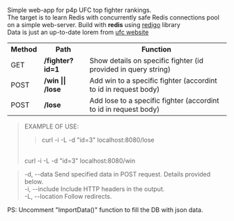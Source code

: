 Simple web-app for p4p UFC top fighter rankings.<br>
The target is to learn Redis with concurrently safe Redis connections pool on a simple web-server.
Build with **redis** using <a href="https://github.com/gomodule/redigo">redigo</a> library
<br>
Data is just an up-to-date lorem from <a href="https://www.ufc.com/rankings">ufc website</a>

<table>
<tr>
<th>Method</th>
<th>Path</th>
<th>Function</th>
</tr>
  <tr>
<td>GET</td>
    <td><b>/fighter?id=1</b></td>
    <td>Show details on specific fighter (id provided in query string)</td>
  </tr>
<tr>
<td>
POST
</td>
<td><b>/win || /lose</b></td>
<td>Add win to a specific fighter (accordint to id in request body)</td>
</tr>

<tr>
<td>POST</td>
<td><b>/lose</b></td>
<td>Add lose to a specific fighter (accordint to id in request body)</td>
</tr>
</table>

>EXAMPLE OF USE:
>> curl -i -L -d "id=3" localhost:8080/lose
> <br>
> curl -i -L -d "id=3" localhost:8080/win

>-d, --data <data> Send specified data in POST request. Details provided below.<br>
>-i, --include Include HTTP headers in the output.<br>
>-L, --location Follow redirects.<br>


PS: Uncomment "ImportData()" function to fill the DB with json data. 

